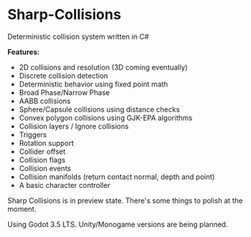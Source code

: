 # Sharp-Collisions
Deterministic collision system written in C#

**Features:**
- 2D collisions and resolution (3D coming eventually)
- Discrete collision detection
- Deterministic behavior using fixed point math
- Broad Phase/Narrow Phase
- AABB collisions
- Sphere/Capsule collisions using distance checks
- Convex polygon collisions using GJK-EPA algorithms
- Collision layers / Ignore collisions
- Triggers
- Rotation support
- Collider offset
- Collision flags
- Collision events
- Collision manifolds (return contact normal, depth and point)
- A basic character controller

Sharp Collisions is in preview state. There's some things to polish at the moment.

Using Godot 3.5 LTS. Unity/Monogame versions are being planned.
